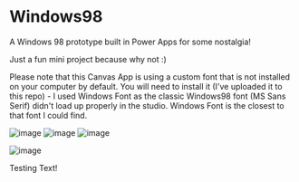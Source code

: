 # Windows98
A Windows 98 prototype built in Power Apps for some nostalgia!

Just a fun mini project because why not :)

Please note that this Canvas App is using a custom font that is not installed on your computer by default. You will need to install it (I've uploaded it to this repo) - I used Windows Font as the classic Windows98 font (MS Sans Serif) didn't load up properly in the studio. Windows Font is the closest to that font I could find. 


![image](https://github.com/user-attachments/assets/2d1d826e-8bba-4f96-8d4e-acf927040609)
![image](https://github.com/user-attachments/assets/a18f211c-5a52-46ed-a919-9a43db9571f8)
![image](https://github.com/user-attachments/assets/2ceaa060-328f-4c6f-9380-51eca26da0f1)

![image](https://github.com/user-attachments/assets/22900358-9882-4174-b3e8-757aba544f0d)

Testing Text!
